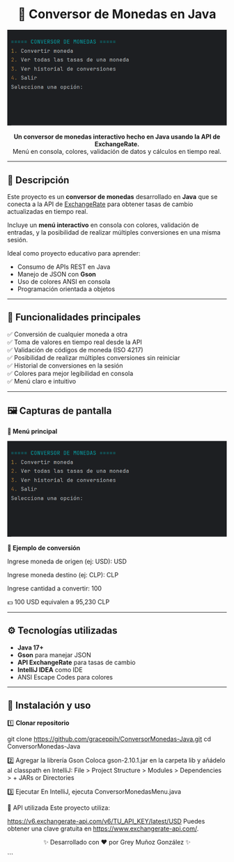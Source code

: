 <h1 align="center">💱 Conversor de Monedas en Java</h1>

<p align="center">
  <img src="assets/democm.gif" alt="Demo Conversor de Monedas" width="700">
</p>


<p align="center">
  <b>Un conversor de monedas interactivo hecho en Java usando la API de ExchangeRate.</b><br>
  Menú en consola, colores, validación de datos y cálculos en tiempo real.
</p>

---

## 📌 Descripción
Este proyecto es un **conversor de monedas** desarrollado en **Java** que se conecta a la API de <a href="https://www.exchangerate-api.com/">ExchangeRate</a> para obtener tasas de cambio actualizadas en tiempo real.

Incluye un **menú interactivo** en consola con colores, validación de entradas, y la posibilidad de realizar múltiples conversiones en una misma sesión.

Ideal como proyecto educativo para aprender:
- Consumo de APIs REST en Java
- Manejo de JSON con **Gson**
- Uso de colores ANSI en consola
- Programación orientada a objetos

---

## 🎯 Funcionalidades principales
✅ Conversión de cualquier moneda a otra  
✅ Toma de valores en tiempo real desde la API  
✅ Validación de códigos de moneda (ISO 4217)  
✅ Posibilidad de realizar múltiples conversiones sin reiniciar  
✅ Historial de conversiones en la sesión  
✅ Colores para mejor legibilidad en consola  
✅ Menú claro e intuitivo

---

## 🖼 Capturas de pantalla

**📍 Menú principal**

<p align="center">
  <img src="assets/democm.gif" alt="Demo Conversor de Monedas" width="700">
</p>



**📍 Ejemplo de conversión**

Ingrese moneda de origen (ej: USD): USD

Ingrese moneda destino (ej: CLP): CLP

Ingrese cantidad a convertir: 100

💵 100 USD equivalen a 95,230 CLP

---

## ⚙️ Tecnologías utilizadas
- **Java 17+**
- **Gson** para manejar JSON
- **API ExchangeRate** para tasas de cambio
- **IntelliJ IDEA** como IDE
- ANSI Escape Codes para colores

---

## 🚀 Instalación y uso

1️⃣ **Clonar repositorio**

git clone https://github.com/graceppih/ConversorMonedas-Java.git
cd ConversorMonedas-Java

2️⃣ Agregar la librería Gson
Coloca gson-2.10.1.jar en la carpeta lib y añádelo al classpath en IntelliJ:
File > Project Structure > Modules > Dependencies > + JARs or Directories

3️⃣ Ejecutar
En IntelliJ, ejecuta ConversorMonedasMenu.java

📡 API utilizada
Este proyecto utiliza:

https://v6.exchangerate-api.com/v6/TU_API_KEY/latest/USD
Puedes obtener una clave gratuita en https://www.exchangerate-api.com/.


<p align="center"> ✨ Desarrollado con ❤️ por Grey Muñoz González ✨ </p> ```
